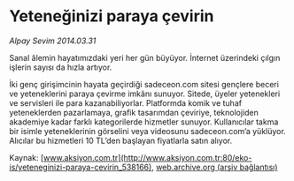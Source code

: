 # Yeteneğinizi paraya çevirin

*Alpay Sevim 2014.03.31*

<div class="pNewsDetailMainContent ctx_content" itemprop="articleBody">
 <p>
  Sanal âlemin hayatımızdaki yeri her gün büyüyor. İnternet üzerindeki çılgın işlerin sayısı da hızla artıyor.
 </p>
 <p>
  İki genç girişimcinin hayata geçirdiği sadeceon.com sitesi gençlere beceri ve yeteneklerini paraya çevirme imkânı sunuyor. Sitede, üyeler yetenekleri ve servisleri ile para kazanabiliyorlar. Platformda komik ve tuhaf yeteneklerden pazarlamaya, grafik tasarımdan çeviriye, teknolojiden akademiye kadar farklı kategorilerde hizmetler sunuyor. Kullanıcılar takma bir isimle yeteneklerinin görselini veya videosunu sadeceon.com’a yüklüyor. Alıcılar bu hizmetleri 10 TL’den başlayan fiyatlarla satın alıyor.
 </p>
</div>


Kaynak: [www.aksiyon.com.tr](http://www.aksiyon.com.tr:80/eko-is/yeteneginizi-paraya-cevirin_538166), [web.archive.org (arşiv bağlantısı)](http://web.archive.org/web/20151031234851/http://www.aksiyon.com.tr:80/eko-is/yeteneginizi-paraya-cevirin_538166)

